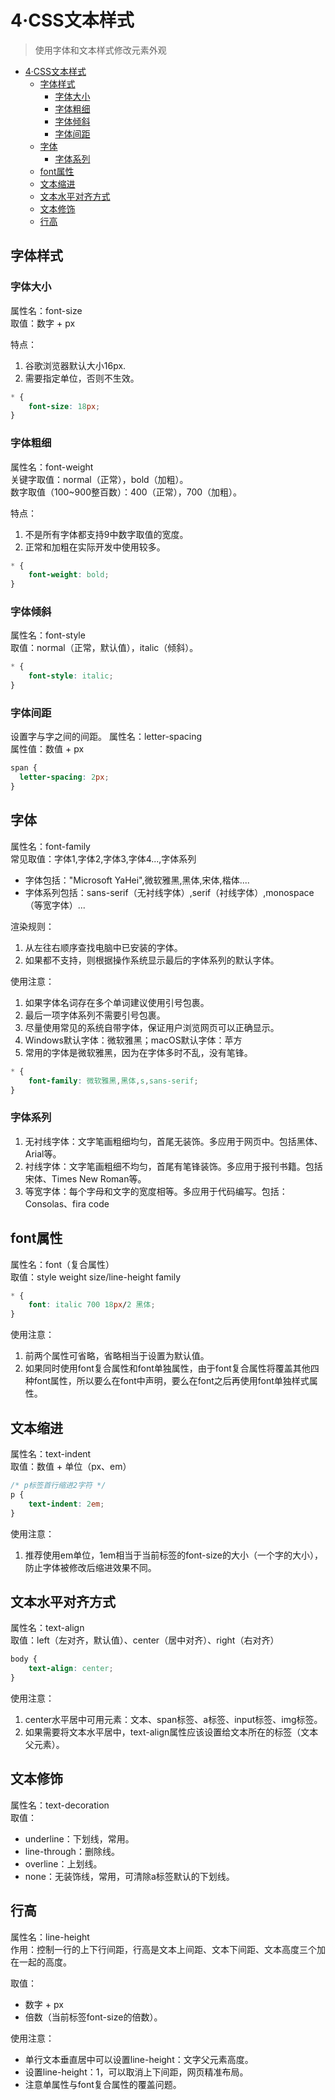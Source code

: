 # 4·CSS文本样式

> 使用字体和文本样式修改元素外观

<!-- TOC -->
* [4·CSS文本样式](#4css文本样式)
  * [字体样式](#字体样式)
    * [字体大小](#字体大小)
    * [字体粗细](#字体粗细)
    * [字体倾斜](#字体倾斜)
    * [字体间距](#字体间距)
  * [字体](#字体)
    * [字体系列](#字体系列)
  * [font属性](#font属性)
  * [文本缩进](#文本缩进)
  * [文本水平对齐方式](#文本水平对齐方式)
  * [文本修饰](#文本修饰)
  * [行高](#行高)
<!-- TOC -->

## 字体样式

### 字体大小
属性名：font-size  
取值：数字 + px  

特点：  
1. 谷歌浏览器默认大小16px.
2. 需要指定单位，否则不生效。

```css
* {
    font-size: 18px;
}
```

### 字体粗细
属性名：font-weight  
关键字取值：normal（正常），bold（加粗）。  
数字取值（100~900整百数）：400（正常），700（加粗）。  

特点：
1. 不是所有字体都支持9中数字取值的宽度。
2. 正常和加粗在实际开发中使用较多。

```css
* {
    font-weight: bold;
}
```

### 字体倾斜
属性名：font-style  
取值：normal（正常，默认值），italic（倾斜）。  

```css
* {
    font-style: italic;
}
```

### 字体间距
设置字与字之间的间距。
属性名：letter-spacing  
属性值：数值 + px

```css
span {
  letter-spacing: 2px;
}
```

## 字体
属性名：font-family  
常见取值：字体1,字体2,字体3,字体4...,字体系列  
- 字体包括："Microsoft YaHei",微软雅黑,黑体,宋体,楷体....
- 字体系列包括：sans-serif（无衬线字体）,serif（衬线字体）,monospace（等宽字体）...

渲染规则：
1. 从左往右顺序查找电脑中已安装的字体。
2. 如果都不支持，则根据操作系统显示最后的字体系列的默认字体。

使用注意：
1. 如果字体名词存在多个单词建议使用引号包裹。
2. 最后一项字体系列不需要引号包裹。
3. 尽量使用常见的系统自带字体，保证用户浏览网页可以正确显示。
4. Windows默认字体：微软雅黑；macOS默认字体：苹方
5. 常用的字体是微软雅黑，因为在字体多时不乱，没有笔锋。

```css
* {
    font-family: 微软雅黑,黑体,s,sans-serif;
}
```

### 字体系列

1. 无衬线字体：文字笔画粗细均匀，首尾无装饰。多应用于网页中。包括黑体、Arial等。
2. 衬线字体：文字笔画粗细不均匀，首尾有笔锋装饰。多应用于报刊书籍。包括宋体、Times New Roman等。
3. 等宽字体：每个字母和文字的宽度相等。多应用于代码编写。包括：Consolas、fira code

## font属性
属性名：font（复合属性）  
取值：style weight size/line-height family

```css
* {
    font: italic 700 18px/2 黑体;
}
```

使用注意：
1. 前两个属性可省略，省略相当于设置为默认值。
2. 如果同时使用font复合属性和font单独属性，由于font复合属性将覆盖其他四种font属性，所以要么在font中声明，要么在font之后再使用font单独样式属性。

## 文本缩进
属性名：text-indent  
取值：数值 + 单位（px、em）  


```css
/* p标签首行缩进2字符 */
p {
    text-indent: 2em;
}
```

使用注意：  
1. 推荐使用em单位，1em相当于当前标签的font-size的大小（一个字的大小），防止字体被修改后缩进效果不同。

## 文本水平对齐方式
属性名：text-align  
取值：left（左对齐，默认值）、center（居中对齐）、right（右对齐）

```css
body {
    text-align: center;
}
```

使用注意：
1. center水平居中可用元素：文本、span标签、a标签、input标签、img标签。
2. 如果需要将文本水平居中，text-align属性应该设置给文本所在的标签（文本父元素）。

## 文本修饰
属性名：text-decoration  
取值： 
- underline：下划线，常用。
- line-through：删除线。
- overline：上划线。
- none：无装饰线，常用，可清除a标签默认的下划线。

## 行高
属性名：line-height  
作用：控制一行的上下行间距，行高是文本上间距、文本下间距、文本高度三个加在一起的高度。  

取值：
- 数字 + px
- 倍数（当前标签font-size的倍数）。

使用注意：
- 单行文本垂直居中可以设置line-height：文字父元素高度。
- 设置line-height：1，可以取消上下间距，网页精准布局。
- 注意单属性与font复合属性的覆盖问题。

